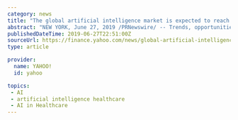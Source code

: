 ```yaml
---
category: news
title: "The global artificial intelligence market is expected to reach $71 billion by 2024 with a CAGR of 26% from 2019 to 2024"
abstract: "NEW YORK, June 27, 2019 /PRNewswire/ -- Trends, opportunities and forecast in artificial intelligence market to 2024 by end use industry (media and advertising, security, automotive, healthcare ..."
publishedDateTime: 2019-06-27T22:51:00Z
sourceUrl: https://finance.yahoo.com/news/global-artificial-intelligence-market-expected-200200385.html
type: article

provider:
  name: YAHOO!
  id: yahoo

topics:
 - AI
 - artificial intelligence healthcare
 - AI in Healthcare
---
```

